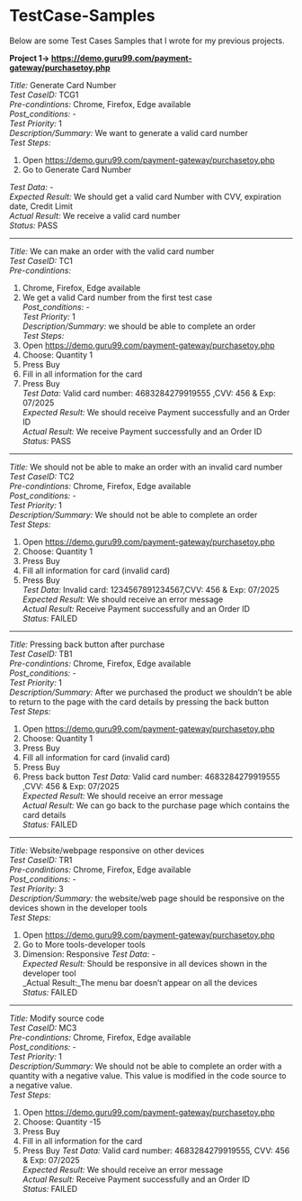 # TestCase-Samples

Below are some Test Cases Samples that I wrote for my previous projects.

**Project 1-> https://demo.guru99.com/payment-gateway/purchasetoy.php**

_Title:_ Generate Card Number <br/>
_Test CaseID:_ TCG1 <br/>
_Pre-condintions:_ Chrome, Firefox, Edge available <br/>
_Post_conditions:_ - <br/>
_Test Priority:_ 1 <br/>
_Description/Summary:_ We want to generate a valid card number <br/>
_Test Steps:_ <br/> 
1. Open https://demo.guru99.com/payment-gateway/purchasetoy.php <br/>
2. Go to Generate Card Number <br/>

_Test Data:_ - <br/>
_Expected Result:_ We should get a valid card Number with CVV, expiration date, Credit Limit <br/>
_Actual Result:_ We receive a valid card number <br/>
_Status:_ PASS <br/>

___

_Title:_ We can make an order with the valid card number <br/>
_Test CaseID:_ TC1 <br/>
_Pre-condintions:_ <br/>
1. Chrome, Firefox, Edge available <br/>
2. We get a valid Card number from the first test case <br/>
_Post_conditions:_ - <br/>
_Test Priority:_ 1 <br/>
_Description/Summary:_ we should be able to complete an order <br/>
_Test Steps:_ <br/>
1. Open https://demo.guru99.com/payment-gateway/purchasetoy.php <br/>
2. Choose: Quantity 1 <br/>
3. Press Buy <br/>
4. Fill in all information for the card <br/>
5. Press Buy <br/>
_Test Data:_ Valid card number:  4683284279919555 ,CVV: 456 & Exp: 07/2025 <br/>
_Expected Result:_ We should receive Payment successfully and an Order ID <br/>
_Actual Result:_ We receive Payment successfully and an Order ID <br/>
_Status:_ PASS <br/>

___

_Title:_ We should not be able to  make an order with an invalid card number <br/>
_Test CaseID:_ TC2 <br/>
_Pre-condintions:_ Chrome, Firefox, Edge available <br/>
_Post_conditions:_ - <br/>
_Test Priority:_ 1 <br/>
_Description/Summary:_ We should not be able to complete an order <br/>
_Test Steps:_ <br/>
1. Open https://demo.guru99.com/payment-gateway/purchasetoy.php <br/>
2. Choose: Quantity 1 <br/>
3. Press Buy <br/>
4. Fill all information for card (invalid card) <br/>
5. Press Buy <br/>
_Test Data:_ Invalid card: 1234567891234567,CVV: 456 & Exp: 07/2025 <br/>
_Expected Result:_ We should receive an error message <br/>
_Actual Result:_ Receive Payment successfully and an Order ID <br/>
_Status:_ FAILED <br/>

___

_Title:_ Pressing back button after purchase <br/>
_Test CaseID:_ TB1 <br/>
_Pre-condintions:_ Chrome, Firefox, Edge available <br/>
_Post_conditions:_ - <br/>
_Test Priority:_ 1 <br/>
_Description/Summary:_ After we purchased the product we shouldn’t be able  to return to the page with the card details by pressing the back button <br/>
_Test Steps:_ <br/>
1. Open https://demo.guru99.com/payment-gateway/purchasetoy.php 
2. Choose: Quantity 1
3. Press Buy
4. Fill all information for card (invalid card)
5. Press Buy
6. Press back button
_Test Data:_ Valid card number:  4683284279919555 ,CVV: 456 & Exp: 07/2025 <br/>
_Expected Result:_ We should receive an error message <br/>
_Actual Result:_ We can go back to the purchase page which contains the card details <br/>
_Status:_ FAILED <br/>

___

_Title:_ Website/webpage responsive on other devices <br/>
_Test CaseID:_ TR1 <br/>
_Pre-condintions:_ Chrome, Firefox, Edge available <br/>
_Post_conditions:_ - <br/>
_Test Priority:_ 3 <br/>
_Description/Summary:_ the website/web page should be responsive on the devices shown in the developer tools <br/>
_Test Steps:_ <br/>
1. Open https://demo.guru99.com/payment-gateway/purchasetoy.php
2. Go to More tools-developer tools
3. Dimension: Responsive
_Test Data:_ - <br/>
_Expected Result:_ Should be responsive in all devices shown in the developer tool <br/>
_Actual Result:_The menu bar doesn’t appear on all the devices <br/>
_Status:_ FAILED <br/>

___

_Title:_ Modify source code <br/>
_Test CaseID:_ MC3 <br/>
_Pre-condintions:_ Chrome, Firefox, Edge available <br/>
_Post_conditions:_ - <br/>
_Test Priority:_ 1 <br/>
_Description/Summary:_ We should not be able to complete an order with a quantity with a negative value. This value is modified in the code source to a negative value. <br/>
_Test Steps:_ <br/>
1. Open https://demo.guru99.com/payment-gateway/purchasetoy.php
2. Choose: Quantity -15
3. Press Buy
4. Fill in all information for the card
5. Press Buy
_Test Data:_ Valid card number:  4683284279919555, CVV: 456 & Exp: 07/2025 <br/>
_Expected Result:_ We should receive an error message <br/>
_Actual Result:_ Receive Payment successfully and an Order ID <br/>
_Status:_ FAILED 
 






